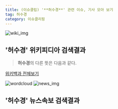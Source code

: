 ```yaml
---
title: (이슈클립) '**허수경**' 관련 이슈, 기사 모아 보기
tag: 허수경
category: 이슈클리핑
---
```

![wiki_img](https://user-images.githubusercontent.com/42597476/44503234-41136a80-a6d0-11e8-9071-6fc6418eafe4.png)
## **'**허수경**'** 위키피디아 검색결과
>**허수경**의 다른 뜻은 다음과 같다.

<a href="https://ko.wikipedia.org/wiki/허수경" target="_blank">위키백과 전체보기</a>

![wordcloud](https://s3.ap-northeast-2.amazonaws.com/lyrics101-wordcloud/2018-10-04-1538648412.png)
![news_img](https://user-images.githubusercontent.com/42597476/44507050-1206f400-a6e4-11e8-8d98-7ffbfebb353f.png)
## **'**허수경**'** 뉴스속보 검색결과

